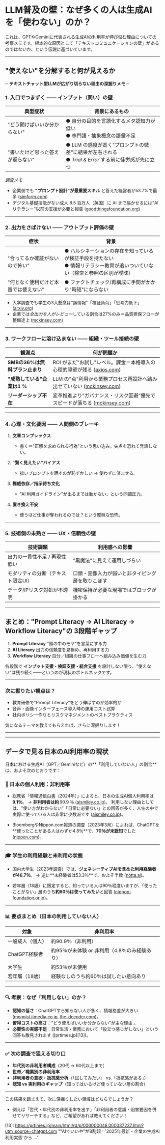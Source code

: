 # LLM普及の壁：なぜ多くの人は生成AIを「使わない」のか？

これは、GPTやGeminiに代表される生成AIの利用率が伸び悩む理由についての考察メモです。根本的な原因として「テキストコミュニケーションの壁」があるのではないか、という仮説に基づいています。

---

## "使えない"を分解すると何が見えるか

**─ テキストチャット型LLMが広がり切らない理由の深掘りメモ ─**

### 1. 入口でつまずく ―― **インプット（問い）の壁**

| 典型症状              | 背景にあるもの                                                            |
| ----------------- | ------------------------------------------------------------------ |
| "どう聞けばいいか分からない"   | ● 自分の目的を言語化するメタ認知力が低い  <br>● 専門語・抽象概念の語彙不足                         |
| "書いたけど思った答えが返らない" | ● LLM の感度が高く"プロンプトの微差"に結果が左右される <br>● *Trial & Error* する前に徒労感が先に立つ |

*調査メモ*

* 企業側でも **"プロンプト設計"が最重要スキル** と答えた経営者が53.7%で最多 ([simform.com][1])
* デジタル基礎技能がない成人 8.5 百万人（英国）に AI まで届かせるには"AIリテラシー"以前の支援が必要と報告 ([goodthingsfoundation.org][2])

---

### 2. 出力をさばけない ―― **アウトプット評価の壁**

| 症状                  | 背景                                                                  |
| ------------------- | ------------------------------------------------------------------- |
| "合ってるか確証がないので怖い"    | ● ハルシネーションの存在を知っているが検証手段を持たない <br>● 情報リテラシー教育が追いついていない（検索と参照の区別が曖昧） |
| "何となく便利だけど本番では使えない" | ● ファクトチェック/再構成に手間がかかり"時短"にならない                                      |

* 大学調査でも学生の3大懸念は"誤情報"「検証負荷」「思考力低下」 ([arxiv.org][3])
* 企業では*全出力を人がレビュー*している割合は27%のみ＝品質担保フローが整備途上 ([mckinsey.com][4])

---

### 3. ワークフローに溶け込まない ―― **組織・ツール接続の壁**

| 観測点                  | 何が問題か                                               |
| -------------------- | --------------------------------------------------- |
| **SMBの36%は無料プラン止まり** | ROI がまだ"お試し"レベル。課金＝本格導入の心理的障壁が残る ([axios.com][5])  |
| **"成熟している"企業は1 %**   | LLM の"点"利用から業務プロセス再設計へ踏み出せていない  ([mckinsey.com][6]) |
| **リーダーシップ不在**        | 変革推進より"ガバナンス・リスク回避"優先でスピードが落ちる ([mckinsey.com][6])  |

---

### 4. 心理・文化要因 ―― **人間側のブレーキ**

1. **文章コンプレックス**

   * 書く＝"正解を求められる行為"という思い込み。失点を恐れて発話しない。
2. **"賢く見えたい"バイアス**

   * 拙いプロンプトを晒すのが恥ずかしい → 使わずに済ませる。
3. **権威依存／指示待ち文化**

   * "AI 利用ガイドライン"が出るまでは動かない、という同調圧力。
4. **置き換え不安**

   * 使うほど仕事が奪われるのでは？という曖昧な恐怖。

---

### 5. 技術側の未熟さ ―― **UX・信頼性の壁**

| 技術課題               | 利用感への影響                  |
| ------------------ | ------------------------ |
| 出力の一貫性不足 / 再現性低い   | "黒魔法"に見えて運用しづらい          |
| モダリティの分断（テキスト限定UI） | 口頭・画像入力が弱いと非タイピング層を取りこぼす |
| データ/IPリスク対処が不透明    | 機密保持が必要な現場ではブロックが掛かる     |

---

## まとめ：**"Prompt Literacy → AI Literacy → Workflow Literacy"の 3段階ギャップ**

1. **Prompt Literacy**
   "頭の中のモヤ"を言葉にする力
2. **AI Literacy**
   出力の信頼度を見極め、再利用する力
3. **Workflow Literacy**
   自分／組織の仕事フローへ組み込み価値を生む力

各段階で **インプット支援・検証支援・統合支援** を設計しない限り、"使えない"は残り続く――というのが現状のボトルネックです。

---

### 次に掘りたい観点は？

* 教育研修で"Prompt Literacy"をどう伸ばすのが効率的か
* 音声・画像インターフェース導入時の運用コスト試算
* 社内ポリシー作りとリスクマネジメントのベストプラクティス

気になるテーマを教えてもらえれば、さらに深掘りします！

[1]: https://www.simform.com/blog/the-state-of-generative-ai/ "The 2024 Executive Generative AI Survey"
[2]: https://www.goodthingsfoundation.org/policy-and-research/research-and-evidence/research-2024/ai-literacy?utm_source=chatgpt.com "Developing AI Literacy With People Who Have Low Or No Digital Skills"
[3]: https://arxiv.org/html/2505.02198v1?utm_source=chatgpt.com "Student Perspectives on the Benefits and Risks of AI in Education"
[4]: https://www.mckinsey.com/capabilities/quantumblack/our-insights/the-state-of-ai "The State of AI: Global survey | McKinsey"
[5]: https://www.axios.com/2025/06/20/small-business-ai-use "Small businesses adopt generative AI, but aren't spending much: Survey"
[6]: https://www.mckinsey.com/capabilities/mckinsey-digital/our-insights/superagency-in-the-workplace-empowering-people-to-unlock-ais-full-potential-at-work "AI in the workplace: A report for 2025 | McKinsey"

---
---

## データで見る日本のAI利用率の現状

日本における生成AI（GPT／Geminiなど）の**「利用していない人」の割合**は、およそ次のとおりです：

### 🧭 日本の個人利用：非利用率

* 総務省「情報通信白書（2024年）」によると、日本の生成AI個人利用率は**9.1％**。
  → **非利用者は約** 90.9 ％ ([aismiley.co.jp][7])。
  利用しない理由としては、"使い方がわからない"「日常に必要ない」との回答が多く、人生の中で実際に使っている人は非常に少数派です ([aismiley.co.jp][7])。

* BloombergやNippon.com報道の調査（2023年3月）によれば、ChatGPTを**使ったことがある人はわずか4.8％**で、**70％が未認知**でした ([nippon.com][8])。

---

### 🎓 学生の利用経験と未利用の状態

* 国内大学生（2023年調査）では、**ジェネレーティブAIを含めた利用経験者が46.7％**。
  → 逆に**未経験者は53.3％**で、およそ半数 ([notta.ai][9])。

* 若年層（18歳）に限定すると、知っている人は90％程度いますが、「使ったことがない」層のうち**約60％は使ってみたい**と回答 ([nippon-foundation.or.jp][10])。

---

### 📊 要点まとめ（日本の利用していない人）

| 対象         | 非利用率                        |
| ---------- | --------------------------- |
| 一般成人（個人）   | 約90.9％（非利用）                 |
| ChatGPT経験者 | 約95％が未体験 or 非利用（4.8％のみ経験あり） |
| 大学生        | 約53％が未使用                    |
| 若年層（18歳）   | 経験なしのうち約60％は試したい意向あり        |

---

### 🔍 考察：なぜ「利用しない」のか？

* **認知の低さ**：ChatGPTすら知らない人が多く、情報格差が大きい ([monoist.itmedia.co.jp][11], [the-decoder.com][12])。
* **習得コストの高さ**："どう使えばいいか分からない"が主な理由 。
* **必要性の実感不足**：日常生活・業務において「役立つ感じがしない」という回答も散見されます ([prtimes.jp][13])。

---

### ✅ 次の調査で狙える切り口

* **年代別の非利用者構成**（20代 → 60代以上まで）
* **世帯／職業別の非利用率**
* **非利用者の意欲・抵抗感分析**（「試してみたい」 vs.「抵抗感がある」）
* **認知 vs 実利用のギャップ**（知ってはいるけど使っていない層の割合）

---

この結果を踏まえて、次に深掘りしたい領域はどちらでしょうか？

* 例えば「世代・年代別の非利用率を出す」「非利用者の意識・阻害要因を併せてリサーチする」など、ご希望があれば教えてください！

[7]: https://aismiley.co.jp/ai_news/soumu-survey-on-generative-ai-utilization/?utm_source=chatgpt.com "生成AI利活用について国内外で総務省が調査。日本での利用率は9 ..."
[8]: https://www.nippon.com/en/japan-data/h01623/?utm_source=chatgpt.com "ChatGPT Hype Slow to Reach Japan - nippon.com"
[9]: https://www.notta.ai/en/blog/chatgpt-statistics?utm_source=chatgpt.com "100+ Incredible ChatGPT Statistics & Facts in 2025 - Notta"
[10]: https://www.nippon-foundation.or.jp/journal/2025/110789/eighteen_survey?utm_source=chatgpt.com "生成AIを自然に使いこなす若者、不自然に向き合い使えない大人"
[11]: https://monoist.itmedia.co.jp/mn/articles/2501/30/news096.html?utm_source=chatgpt.com "60％が生成AIを業務で利用、そのうち85％が「人に頼らずAIでいい ..."
[12]: https://the-decoder.com/few-people-use-generative-ai-daily-despite-chatgpt-hype-study-finds/?utm_source=chatgpt.com "Few people use generative AI daily despite ChatGPT hype, study finds"
[13]: https://prtimes.jp/main/html/rd/p/000000048.000037237.html?utm_source=chatgpt.com ""AIでいいや"が8割超！'2025年最新・企業の生成AI利用実態'から ..." 